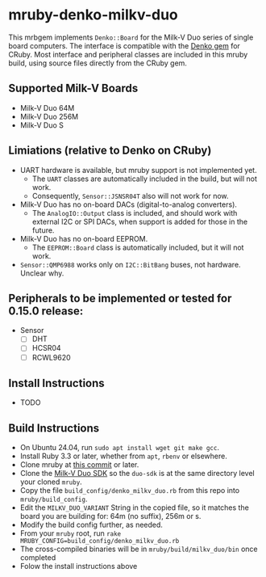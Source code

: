 # mruby-denko-milkv-duo

This mrbgem implements `Denko::Board` for the Milk-V Duo series of single board computers. The interface is compatible with the [Denko gem](https://github.com/denko-rb/denko) for CRuby. Most interface and peripheral classes are included in this mruby build, using source files directly from the CRuby gem.

## Supported Milk-V Boards
- Milk-V Duo 64M
- Milk-V Duo 256M
- Milk-V Duo S

## Limiations (relative to Denko on CRuby)
- UART hardware is available, but mruby support is not implemented yet.
  - The `UART` classes are automatically included in the build, but will not work.
  - Consequently, `Sensor::JSNSR04T` also will not work for now.
- Milk-V Duo has no on-board DACs (digital-to-analog converters).
  - The `AnalogIO::Output` class is included, and should work with external I2C or SPI DACs, when support is added for those in the future.
- Milk-V Duo has no on-board EEPROM.
  - The `EEPROM::Board` class is automatically included, but it will not work.
- `Sensor::QMP6988` works only on `I2C::BitBang` buses, not hardware. Unclear why.

## Peripherals to be implemented or tested for 0.15.0 release:

- Sensor
  - [ ] DHT
  - [ ] HCSR04
  - [ ] RCWL9620

## Install Instructions
- TODO

## Build Instructions
- On Ubuntu 24.04, run `sudo apt install wget git make gcc`.
- Install Ruby 3.3 or later, whether from `apt`, `rbenv` or elsewhere.
- Clone mruby at [this commit](https://github.com/mruby/mruby/tree/1b39c7d7dab6c37d85a17ec4495a7c4c0c43d217) or later.
- Clone the [Milk-V Duo SDK](https://github.com/milkv-duo/duo-sdk) so the `duo-sdk` is at the same directory level your cloned `mruby`.
- Copy the file `build_config/denko_milkv_duo.rb` from this repo into `mruby/build_config`.
- Edit the `MILKV_DUO_VARIANT` String in the copied file, so it matches the board you are building for: 64m (no suffix), 256m or s.
- Modify the build config further, as needed.
- From your `mruby` root, run `rake MRUBY_CONFIG=build_config/denko_milkv_duo.rb`
- The cross-compiled binaries will be in `mruby/build/milkv_duo/bin` once completed
- Folow the install instructions above
